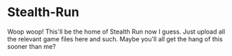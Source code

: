 # Stealth-Run
Woop woop! This'll be the home of Stealth Run now I guess. Just upload all the relevant game files here and such. Maybe you'll all get the hang of this sooner than me?
